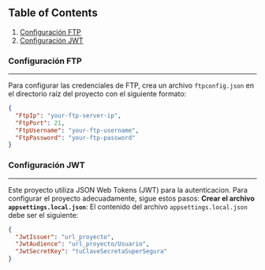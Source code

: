 ## Table of Contents
1. [Configuración FTP](#configuracion-ftp)
2. [Configuración JWT](#configuracion-jwt)

### Configuración FTP
***
Para configurar las credenciales de FTP, crea un archivo `ftpconfig.json` en el directorio raíz del proyecto con el siguiente formato:
```json
{
  "FtpIp": "your-ftp-server-ip",
  "FtpPort": 21,
  "FtpUsername": "your-ftp-username",
  "FtpPassword": "your-ftp-password"
}
```
### Configuración JWT
***
Este proyecto utiliza JSON Web Tokens (JWT) para la autenticacion. Para configurar el proyecto adecuadamente, sigue estos pasos:
**Crear el archivo `appsettings.local.json`**:
El contenido del archivo `appsettings.local.json` debe ser el siguiente:
```json
{
  "JwtIssuer": "url_proyecto",
  "JwtAudience": "url_proyecto/Usuario",
  "JwtSecretKey": "tuClaveSecretaSuperSegura"
}
```
